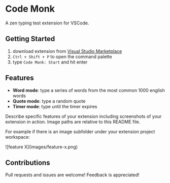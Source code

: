 # Code Monk

A zen typing test extension for VSCode.

## Getting Started

1. download extension from [Visual Studio Marketplace](https://marketplace.visualstudio.com/vscode)
2. `Ctrl + Shift + P` to open the command palette
3. type `Code Monk: Start` and hit enter

## Features

<!-- TODO: insert demo gif -->

- **Word mode**: type a series of words from the most common 1000 english words
- **Quote mode**: type a random quote
- **Timer mode**: type until the timer expires

Describe specific features of your extension including screenshots of your extension in action. Image paths are relative to this README file.

For example if there is an image subfolder under your extension project workspace:

\!\[feature X\]\(images/feature-x.png\)

## Contributions

Pull requests and issues are welcome! Feedback is appreciated!
